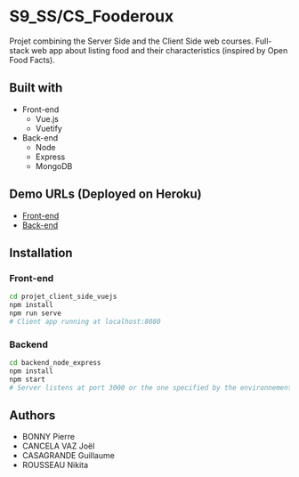 # S9_SS/CS_Fooderoux

Projet combining the Server Side and the Client Side web courses. Full-stack web app about listing food and their characteristics (inspired by Open Food Facts).

## Built with

* Front-end
  * Vue.js
  * Vuetify
* Back-end
  * Node
  * Express
  * MongoDB

## Demo URLs (Deployed on Heroku)

* [Front-end](https://server-side-food-client.herokuapp.com/#/)
* [Back-end](https://server-side-food-backend.herokuapp.com/)

## Installation

### Front-end

```bash
cd projet_client_side_vuejs
npm install
npm run serve
# Client app running at localhost:8080
```

### Backend

```bash
cd backend_node_express
npm install
npm start
# Server listens at port 3000 or the one specified by the environnement variable: "PORT" (like Heroku does)
```

## Authors

* BONNY Pierre
* CANCELA VAZ Joël
* CASAGRANDE Guillaume
* ROUSSEAU Nikita